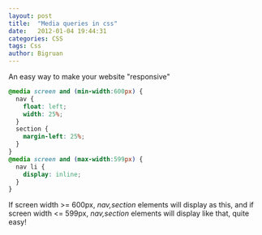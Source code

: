 ```yaml
---
layout: post
title:  "Media queries in css"
date:   2012-01-04 19:44:31
categories: CSS
tags: Css
author: Bigruan
---
```


An easy way to make your website "responsive"

```css
@media screen and (min-width:600px) {
  nav {
    float: left;
    width: 25%;
  }
  section {
    margin-left: 25%;
  }
}
@media screen and (max-width:599px) {
  nav li {
    display: inline;
  }
}
```

If screen width >= 600px, *nav,section* elements will display as this, and if screen width <= 599px, *nav,section* elements will display like that, quite easy!
